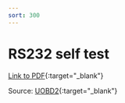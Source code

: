 ```yaml
---
sort: 300
---
```


# RS232 self test

[Link to PDF](odb2_gm_tech2_rs232_self_test.pdf){:target="\_blank"}

Source: [UOBD2](https://https://www.uobdii.com){:target="\_blank"}
